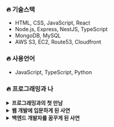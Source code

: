 ### 🔥 기술스택
- HTML, CSS, JavaScript, React 
- Node.js, Express, NestJS, TypeScript
- MongoDB, MySQL
- AWS S3, EC2, Route53, Cloudfront

### 🔥 사용언어
- JavaScript, TypeScript, Python <br>

### 🔥 프로그래밍과 나
<details>
  <summary><b>프로그래밍과의 첫 만남</b></summary>
  
- 제 전공은 <b>`간호학`</b>입니다.
- 대학교 2학년 때 교양과목으로 <b>`Python`</b>을 처음 접했습니다. 해당 수업에서는 flowchart로 순서도 그리기와 간단히 리스트를 다루어보는 코딩을 하였습니다.
- 이때까지만 해도 <b>`'프로그래밍은 신기하구나'`</b> 정도의 <b>`흥미`</b>만 가지고 있었고, <b>`직업`</b>으로 삼고 싶을 수준은 아니었습니다.
- 이후 4학년 때 간호통계학 공부 중 <b>`기술통계를 계산`</b>하는 간단한 프로그램을 <b>`Python`</b>으로 개발해보면서 프로그래밍에 대한 관심이 커졌습니다.<br> 
- <i>평균, 분산, 표준 편차, 최댓값, 최솟값, 중앙값, 사분위수</i>를 손으로 계산하는 것보다 <b>`개발한 프로그램에 입력값을 넣고 계산하게 하는 편`</b>이 더 정확하고 효율적임을 실감하였습니다.
- 계산 자동화라는 프로그래밍의 일부 기능을 맛보게 되면서 <b>`매력`</b>을 느낀 것이지요!
  
</details>

<details>
  <summary><b>웹 개발에 입문하게 된 사연</b></summary>
  
- 그 후 몇 년이 지났고, 두 달간의 서울시 AIoT 교육으로 <b>`데이터 분석`</b>과 <b>`인공 지능 모델 학습`</b>을 접해보았습니다. <br>
- 짧은 시간 동안의 흥미로운 경험이었지만, 데이터 분석에는 크게 흥미가 가지 않았고, 인공 지능 모델 학습에는 수학적 지식 부족이라는 현실에 부딪혔습니다.
- 이 당시 <b>`Tkinter`</b>라는 파이썬 모듈로 은행 애플리케이션<i>(비운의 역작, 이름하여 MoneyMany Bank)</i>을 만들다가 화면에 보여지는 부분과 내부의 로직을 모두 구현하는 것에 버거움을 느꼈습니다. <br>
- 이럴바에 웹을 공부해서 <b>`브라우저`</b>에 띄우는 것이 더 낫지 않을까 싶은 생각도 들었습니다.
- 그리하여 <b>`HTML, CSS, JavaScript`</b>에 입문하였고, 코드를 한 줄씩 입력할 때마다 화면에 구현되는 모습들을 볼 때마다 <b>`짜릿`</b>했습니다.
- 이때까지만 해도 이게 <b>`웹 프로그래밍의 전부`</b>인줄 알았습니다. 아무것도 몰라서 즐겁기만 했던 이 시절로 돌아가고 싶네요!
  
</details>

<details>
  <summary><b>백엔드 개발자를 꿈꾸게 된 사연</b></summary>
  
- 한창 <b>`바닐라 자바스크립트`</b>로 화면 구현하는 것에 흠뻑 빠져 있었습니다. 주)엘리스에서 운영하는 KDT 개발자 교육과정인 <b>`엘리스트랙`</b>에 발을 들여놓은 것도 바로 이 열정 때문이었습니다.
- 하지만 운명은 저를 <b>`백엔드 개발`</b>로 이끌었습니다. 
- 프론트엔드를 선호하는 수강생들이 많아 프로젝트에서 백엔드 담당의 자리는 비어 있었습니다.
- 여러분도 아시다시피 웹 서비스는 마치 <b>`동전의 양면`</b>과 같아서 프론트엔드와 백엔드가 <b>`모두`</b> 온전히 구현되어야 <b>`완성`</b>되는 것이잖아요? 
- 그리하여 저는 교육기간 내 진행한 <b>`2회`</b>의 프로젝트에서 <b>`모두 백엔드를 담당`</b>하였습니다.
- 리팩토링 때에는 <b>`프론트엔드의 유지보수 및 배포`</b>도 수행하였습니다.
- 이후 <b>`JavaScript/TypeScript`</b>를 주 언어로 사용하는 <b>`백엔드 개발자가 되는 것`</b>을 꿈꾸게 되었습니다.
  
</details>
